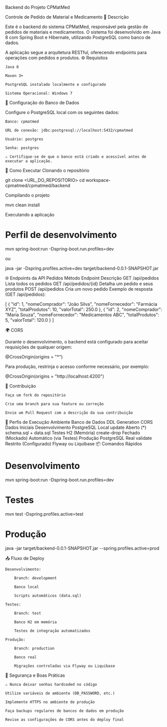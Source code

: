 Backend do Projeto CPMatMed

Controle de Pedido de Material e Medicamento
📝 Descrição

Este é o backend do sistema CPMatMed, responsável pela gestão de pedidos de materiais e medicamentos.
O sistema foi desenvolvido em Java 8 com Spring Boot e Hibernate, utilizando PostgreSQL como banco de dados.

A aplicação segue a arquitetura RESTful, oferecendo endpoints para operações com pedidos e produtos.
⚙️ Requisitos

    Java 8

    Maven 3+

    PostgreSQL instalado localmente e configurado

    Sistema Operacional: Windows 7

💠 Configuração do Banco de Dados

Configure o PostgreSQL local com os seguintes dados:

    Banco: cpmatmed

    URL de conexão: jdbc:postgresql://localhost:5432/cpmatmed

    Usuário: postgres

    Senha: postgres

    ⚠️ Certifique-se de que o banco está criado e acessível antes de executar a aplicação.

🚀 Como Executar
Clonando o repositório

git clone <URL_DO_REPOSITORIO>
cd workspace-cpmatmed/cpmatmed/backend

Compilando o projeto

mvn clean install

Executando a aplicação

# Perfil de desenvolvimento
mvn spring-boot:run -Dspring-boot.run.profiles=dev

ou

java -jar -Dspring.profiles.active=dev target/backend-0.0.1-SNAPSHOT.jar

🌐 Endpoints da API
Pedidos
Método	Endpoint	Descrição
GET	/api/pedidos	Lista todos os pedidos
GET	/api/pedidos/{id}	Detalha um pedido e seus produtos
POST	/api/pedidos	Cria um novo pedido
Exemplo de resposta (GET /api/pedidos):

[
  {
    "id": 1,
    "nomeComprador": "João Silva",
    "nomeFornecedor": "Farmácia XYZ",
    "totalProdutos": 10,
    "valorTotal": 250.0
  },
  {
    "id": 2,
    "nomeComprador": "Maria Souza",
    "nomeFornecedor": "Medicamentos ABC",
    "totalProdutos": 5,
    "valorTotal": 120.0
  }
]

🌍 CORS

Durante o desenvolvimento, o backend está configurado para aceitar requisições de qualquer origem:

@CrossOrigin(origins = "*")

Para produção, restrinja o acesso conforme necessário, por exemplo:

@CrossOrigin(origins = "http://localhost:4200")

👥 Contribuição

    Faça um fork do repositório

    Crie uma branch para sua feature ou correção

    Envie um Pull Request com a descrição da sua contribuição

🥪 Perfis de Execução
Ambiente	Banco de Dados	DDL Generation	CORS	Dados Iniciais
Desenvolvimento	PostgreSQL Local	update	Aberto (*)	schema.sql + data.sql
Testes	H2 (Memória)	create-drop	Fechado (Mockado)	Automático (via Testes)
Produção	PostgreSQL Real	validate	Restrito (Configurado)	Flyway ou Liquibase
📦 Comandos Rápidos

# Desenvolvimento
mvn spring-boot:run -Dspring-boot.run.profiles=dev

# Testes
mvn test -Dspring.profiles.active=test

# Produção
java -jar target/backend-0.0.1-SNAPSHOT.jar --spring.profiles.active=prod

📤 Fluxo de Deploy

    Desenvolvimento:

        Branch: development

        Banco local

        Scripts automáticos (data.sql)

    Testes:

        Branch: test

        Banco H2 em memória

        Testes de integração automatizados

    Produção:

        Branch: production

        Banco real

        Migrações controladas via Flyway ou Liquibase

🔐 Segurança e Boas Práticas

    ⚠️ Nunca deixar senhas hardcoded no código

    Utilize variáveis de ambiente (DB_PASSWORD, etc.)

    Implemente HTTPS no ambiente de produção

    Faça backups regulares de bancos de dados em produção

    Revise as configurações de CORS antes do deploy final